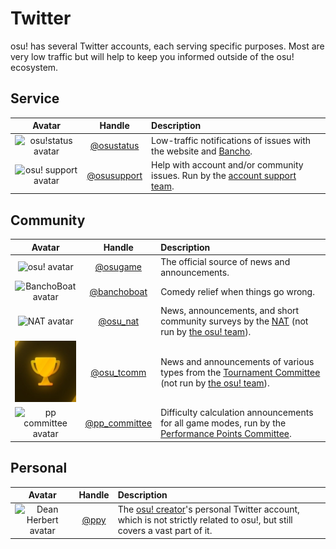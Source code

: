 # Twitter

osu! has several Twitter accounts, each serving specific purposes. Most are very low traffic but will help to keep you informed outside of the osu! ecosystem.

## Service

| Avatar | Handle | Description |
| :-: | :-: | :-- |
| ![osu!status avatar](img/osustatus.jpg) | [@osustatus](https://twitter.com/osustatus) | Low-traffic notifications of issues with the website and [Bancho](/wiki/Bancho_(server)). |
| ![osu! support avatar](img/osusupport.jpg) | [@osusupport](https://twitter.com/osusupport) | Help with account and/or community issues. Run by the [account support team](/wiki/People/Account_support_team). |

## Community

| Avatar | Handle | Description |
| :-: | :-: | :-- |
| ![osu! avatar](img/osugame.jpg) | [@osugame](https://twitter.com/osugame) | The official source of news and announcements. |
| ![BanchoBoat avatar](img/banchoboat.jpg) | [@banchoboat](https://twitter.com/banchoboat) | Comedy relief when things go wrong. |
| ![NAT avatar](img/osu_nat.png) | [@osu_nat](https://twitter.com/osu_nat) | News, announcements, and short community surveys by the [NAT](/wiki/People/Nomination_Assessment_Team) (not run by [the osu! team](/wiki/People/osu!_team)). |
| ![Tournament Committee avatar](img/osu_tcomm.jpg) | [@osu_tcomm](https://twitter.com/osu_tcomm) | News and announcements of various types from the [Tournament Committee](/wiki/People/Tournament_Committee) (not run by [the osu! team](/wiki/People/osu!_team)). |
| ![pp committee avatar](img/ppcommittee.png) | [@pp_committee](https://twitter.com/pp_committee) | Difficulty calculation announcements for all game modes, run by the [Performance Points Committee](/wiki/People/Performance_Points_Committee). |

## Personal

| Avatar | Handle | Description |
| :-: | :-: | :-- |
| ![Dean Herbert avatar](img/ppy.jpg?2) | [@ppy](https://twitter.com/ppy) | The [osu! creator](/wiki/People/peppy)'s personal Twitter account, which is not strictly related to osu!, but still covers a vast part of it. |
